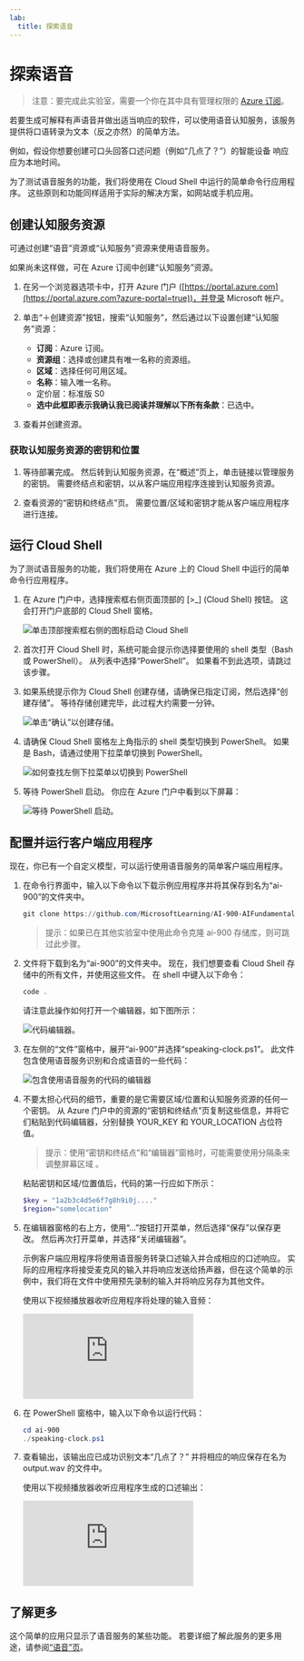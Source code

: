 ```yaml
---
lab:
  title: 探索语音
---
```


# <a name="explore-speech"></a>探索语音

> 注意：要完成此实验室，需要一个你在其中具有管理权限的 [Azure 订阅](https://azure.microsoft.com/free?azure-portal=true)。

若要生成可解释有声语音并做出适当响应的软件，可以使用语音认知服务，该服务提供将口语转录为文本（反之亦然）的简单方法。

例如，假设你想要创建可口头回答口述问题（例如“几点了？”）的智能设备 响应应为本地时间。

为了测试语音服务的功能，我们将使用在 Cloud Shell 中运行的简单命令行应用程序。 这些原则和功能同样适用于实际的解决方案，如网站或手机应用。

## <a name="create-a-cognitive-services-resource"></a>创建认知服务资源

可通过创建“语音”资源或“认知服务”资源来使用语音服务。

如果尚未这样做，可在 Azure 订阅中创建“认知服务”资源。

1. 在另一个浏览器选项卡中，打开 Azure 门户 ([https://portal.azure.com](https://portal.azure.com?azure-portal=true))，并登录 Microsoft 帐户。

1. 单击“&#65291;创建资源”按钮，搜索“认知服务”，然后通过以下设置创建“认知服务”资源：
    - **订阅**：Azure 订阅。
    - **资源组**：选择或创建具有唯一名称的资源组。
    - **区域**：选择任何可用区域。
    - **名称**：输入唯一名称。
    - 定价层：标准版 S0
    - **选中此框即表示我确认我已阅读并理解以下所有条款**：已选中。

1. 查看并创建资源。

### <a name="get-the-key-and-location-for-your-cognitive-services-resource"></a>获取认知服务资源的密钥和位置

1. 等待部署完成。 然后转到认知服务资源，在“概述”页上，单击链接以管理服务的密钥。 需要终结点和密钥，以从客户端应用程序连接到认知服务资源。

1. 查看资源的“密钥和终结点”页。 需要位置/区域和密钥才能从客户端应用程序进行连接。

## <a name="run-cloud-shell"></a>运行 Cloud Shell

为了测试语音服务的功能，我们将使用在 Azure 上的 Cloud Shell 中运行的简单命令行应用程序。

1. 在 Azure 门户中，选择搜索框右侧页面顶部的 [>_] (Cloud Shell) 按钮。 这会打开门户底部的 Cloud Shell 窗格。

    ![单击顶部搜索框右侧的图标启动 Cloud Shell](media/recognize-synthesize-speech/powershell-portal-guide-1.png)

1. 首次打开 Cloud Shell 时，系统可能会提示你选择要使用的 shell 类型（Bash 或 PowerShell）。 从列表中选择“PowerShell”。 如果看不到此选项，请跳过该步骤。  

1. 如果系统提示你为 Cloud Shell 创建存储，请确保已指定订阅，然后选择“创建存储”。 等待存储创建完毕，此过程大约需要一分钟。

    ![单击“确认”以创建存储。](media/recognize-synthesize-speech/powershell-portal-guide-2.png)

1. 请确保 Cloud Shell 窗格左上角指示的 shell 类型切换到 PowerShell。 如果是 Bash，请通过使用下拉菜单切换到 PowerShell。

    ![如何查找左侧下拉菜单以切换到 PowerShell](media/recognize-synthesize-speech/powershell-portal-guide-3.png)

1. 等待 PowerShell 启动。 你应在 Azure 门户中看到以下屏幕：  

    ![等待 PowerShell 启动。](media/recognize-synthesize-speech/powershell-prompt.png)

## <a name="configure-and-run-a-client-application"></a>配置并运行客户端应用程序

现在，你已有一个自定义模型，可以运行使用语音服务的简单客户端应用程序。

1. 在命令行界面中，输入以下命令以下载示例应用程序并将其保存到名为“ai-900”的文件夹中。

    ```PowerShell
    git clone https://github.com/MicrosoftLearning/AI-900-AIFundamentals ai-900
    ```

    >提示：如果已在其他实验室中使用此命令克隆 ai-900 存储库，则可跳过此步骤。

1. 文件将下载到名为“ai-900”的文件夹中。 现在，我们想要查看 Cloud Shell 存储中的所有文件，并使用这些文件。 在 shell 中键入以下命令：

     ```PowerShell
    code .
    ```

    请注意此操作如何打开一个编辑器，如下图所示：

    ![代码编辑器。](media/recognize-synthesize-speech/powershell-portal-guide-4.png)

1. 在左侧的“文件”窗格中，展开“ai-900”并选择“speaking-clock.ps1”。 此文件包含使用语音服务识别和合成语音的一些代码：

    ![包含使用语音服务的代码的编辑器](media/recognize-synthesize-speech/speaking-clock-code.png)

1. 不要太担心代码的细节，重要的是它需要区域/位置和认知服务资源的任何一个密钥。 从 Azure 门户中的资源的“密钥和终结点”页复制这些信息，并将它们粘贴到代码编辑器，分别替换 YOUR_KEY 和 YOUR_LOCATION 占位符值。

    > 提示：使用“密钥和终结点”和“编辑器”窗格时，可能需要使用分隔条来调整屏幕区域  。

    粘贴密钥和区域/位置值后，代码的第一行应如下所示：

    ```PowerShell
    $key = "1a2b3c4d5e6f7g8h9i0j...."
    $region="somelocation"
    ```

1. 在编辑器窗格的右上方，使用“…”按钮打开菜单，然后选择“保存”以保存更改。 然后再次打开菜单，并选择“关闭编辑器”。

    示例客户端应用程序将使用语音服务转录口述输入并合成相应的口述响应。 实际的应用程序将接受麦克风的输入并将响应发送给扬声器，但在这个简单的示例中，我们将在文件中使用预先录制的输入并将响应另存为其他文件。

    使用以下视频播放器收听应用程序将处理的输入音频：

    <div class="embeddedvideo"><iframe src="https://www.microsoft.com/videoplayer/embed/RWMAvi" frameborder="0" allowfullscreen="true" data-linktype="external"></iframe></div>

1. 在 PowerShell 窗格中，输入以下命令以运行代码：

    ```PowerShell
    cd ai-900
    ./speaking-clock.ps1
    ```

1. 查看输出，该输出应已成功识别文本“几点了？” 并将相应的响应保存在名为 output.wav 的文件中。

    使用以下视频播放器收听应用程序生成的口述输出：

    <div class="embeddedvideo"><iframe src="https://www.microsoft.com/videoplayer/embed/RWMSIU" frameborder="0" allowfullscreen="true" data-linktype="external"></iframe></div>

## <a name="learn-more"></a>了解更多

这个简单的应用只显示了语音服务的某些功能。 若要详细了解此服务的更多用途，请参阅[“语音”页](https://azure.microsoft.com/services/cognitive-services/speech-services/)。
